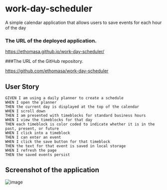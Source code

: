 # work-day-scheduler


A simple calendar application that allows users to save events for each hour of the day 

### The URL of the deployed application.

https://ethomasa.github.io/work-day-scheduler/

###The URL of the GitHub repository.

https://github.com/ethomasa/work-day-scheduler

## User Story

```
GIVEN I am using a daily planner to create a schedule
WHEN I open the planner
THEN the current day is displayed at the top of the calendar
WHEN I scroll down
THEN I am presented with timeblocks for standard business hours
WHEN I view the timeblocks for that day
THEN each timeblock is color coded to indicate whether it is in the past, present, or future
WHEN I click into a timeblock
THEN I can enter an event
WHEN I click the save button for that timeblock
THEN the text for that event is saved in local storage
WHEN I refresh the page
THEN the saved events persist
```

## Screenshot of the application

![image](https://user-images.githubusercontent.com/85469159/126591182-238d6b92-f34f-44f7-971e-218c7f784b2d.png)
